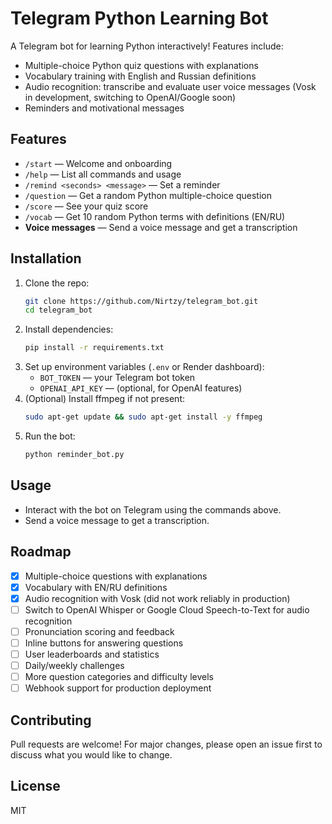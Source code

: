 # Telegram Python Learning Bot

A Telegram bot for learning Python interactively! Features include:
- Multiple-choice Python quiz questions with explanations
- Vocabulary training with English and Russian definitions
- Audio recognition: transcribe and evaluate user voice messages (Vosk in development, switching to OpenAI/Google soon)
- Reminders and motivational messages

## Features
- `/start` — Welcome and onboarding
- `/help` — List all commands and usage
- `/remind <seconds> <message>` — Set a reminder
- `/question` — Get a random Python multiple-choice question
- `/score` — See your quiz score
- `/vocab` — Get 10 random Python terms with definitions (EN/RU)
- **Voice messages** — Send a voice message and get a transcription

## Installation
1. Clone the repo:
   ```sh
   git clone https://github.com/Nirtzy/telegram_bot.git
   cd telegram_bot
   ```
2. Install dependencies:
   ```sh
   pip install -r requirements.txt
   ```
3. Set up environment variables (`.env` or Render dashboard):
   - `BOT_TOKEN` — your Telegram bot token
   - `OPENAI_API_KEY` — (optional, for OpenAI features)
4. (Optional) Install ffmpeg if not present:
   ```sh
   sudo apt-get update && sudo apt-get install -y ffmpeg
   ```
5. Run the bot:
   ```sh
   python reminder_bot.py
   ```

## Usage
- Interact with the bot on Telegram using the commands above.
- Send a voice message to get a transcription.

## Roadmap
- [x] Multiple-choice questions with explanations
- [x] Vocabulary with EN/RU definitions
- [x] Audio recognition with Vosk (did not work reliably in production)
- [ ] Switch to OpenAI Whisper or Google Cloud Speech-to-Text for audio recognition
- [ ] Pronunciation scoring and feedback
- [ ] Inline buttons for answering questions
- [ ] User leaderboards and statistics
- [ ] Daily/weekly challenges
- [ ] More question categories and difficulty levels
- [ ] Webhook support for production deployment

## Contributing
Pull requests are welcome! For major changes, please open an issue first to discuss what you would like to change.

## License
MIT 
